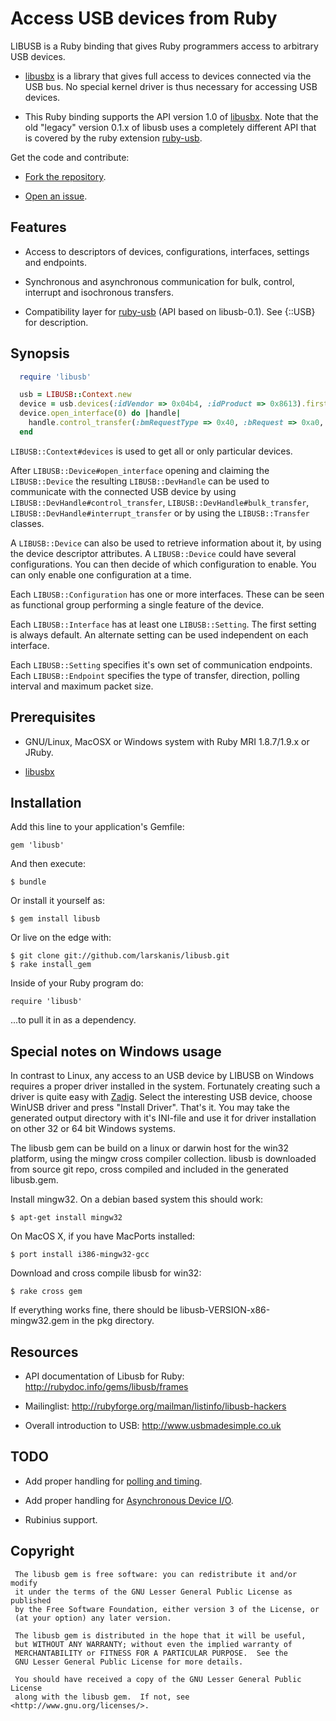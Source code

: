 Access USB devices from Ruby
============================

LIBUSB is a Ruby binding that gives Ruby programmers access to arbitrary USB devices.

* [libusbx](http://libusbx.org) is a library that gives full access to devices connected via the USB
  bus. No special kernel driver is thus necessary for accessing USB devices.

* This Ruby binding supports the API version 1.0 of [libusbx](http://libusbx.org). Note that the old
  "legacy" version 0.1.x of libusb uses a completely different API that is covered by the ruby
  extension [ruby-usb](http://www.a-k-r.org/ruby-usb/).

Get the code and contribute:

* [Fork the repository](http://github.com/larskanis/libusb).

* [Open an issue](https://github.com/larskanis/libusb/issues).

Features
--------

* Access to descriptors of devices, configurations, interfaces, settings and endpoints.

* Synchronous and asynchronous communication for bulk, control, interrupt and isochronous
  transfers.

* Compatibility layer for [ruby-usb](http://www.a-k-r.org/ruby-usb/) (API based on libusb-0.1). See
  {::USB} for description.

Synopsis
--------

``` ruby
  require 'libusb'

  usb = LIBUSB::Context.new
  device = usb.devices(:idVendor => 0x04b4, :idProduct => 0x8613).first
  device.open_interface(0) do |handle|
    handle.control_transfer(:bmRequestType => 0x40, :bRequest => 0xa0, :wValue => 0xe600, :wIndex => 0x0000, :dataOut => 1.chr)
  end
```

`LIBUSB::Context#devices` is used to get all or only particular devices.

After `LIBUSB::Device#open_interface` opening and claiming the `LIBUSB::Device` the resulting
`LIBUSB::DevHandle` can be used to communicate with the connected USB device by
using `LIBUSB::DevHandle#control_transfer`, `LIBUSB::DevHandle#bulk_transfer`,
`LIBUSB::DevHandle#interrupt_transfer` or by using the `LIBUSB::Transfer` classes.

A `LIBUSB::Device` can also be used to retrieve information about it,
by using the device descriptor attributes.
A `LIBUSB::Device` could have several configurations. You can then decide of which
configuration to enable. You can only enable one configuration at a time.

Each `LIBUSB::Configuration` has one or more interfaces. These can be seen as functional group
performing a single feature of the device.

Each `LIBUSB::Interface` has at least one `LIBUSB::Setting`. The first setting is always default.
An alternate setting can be used independent on each interface.

Each `LIBUSB::Setting` specifies it's own set of communication endpoints.
Each `LIBUSB::Endpoint` specifies the type of transfer, direction, polling interval and
maximum packet size.

Prerequisites
-------------

* GNU/Linux, MacOSX or Windows system with Ruby MRI 1.8.7/1.9.x or JRuby.

* [libusbx](http://libusbx.org/)

Installation
------------

Add this line to your application's Gemfile:

    gem 'libusb'

And then execute:

    $ bundle

Or install it yourself as:

    $ gem install libusb

Or live on the edge with:

    $ git clone git://github.com/larskanis/libusb.git
    $ rake install_gem

Inside of your Ruby program do:

    require 'libusb'

...to pull it in as a dependency.

Special notes on Windows usage
------------------------------

In contrast to Linux, any access to an USB device by LIBUSB on Windows requires a proper driver
installed in the system. Fortunately creating such a driver is quite easy with
[Zadig](http://sourceforge.net/projects/libwdi/files/zadig/). Select the interesting USB device,
choose WinUSB driver and press "Install Driver". That's it. You may take the generated output
directory with it's INI-file and use it for driver installation on other 32 or 64 bit Windows
systems.

The libusb gem can be build on a linux or darwin host for the win32 platform,
using the mingw cross compiler collection. libusb is downloaded from source
git repo, cross compiled and included in the generated libusb.gem.

Install mingw32. On a debian based system this should work:

    $ apt-get install mingw32

On MacOS X, if you have MacPorts installed:

    $ port install i386-mingw32-gcc

Download and cross compile libusb for win32:

    $ rake cross gem

If everything works fine, there should be libusb-VERSION-x86-mingw32.gem in the pkg
directory.

Resources
---------

* API documentation of Libusb for Ruby: http://rubydoc.info/gems/libusb/frames

* Mailinglist: http://rubyforge.org/mailman/listinfo/libusb-hackers

* Overall introduction to USB: http://www.usbmadesimple.co.uk

TODO
----

* Add proper handling for [polling and timing](http://libusbx.sourceforge.net/api-1.0/group__poll.html).

* Add proper handling for [Asynchronous Device I/O](http://libusbx.sourceforge.net/api-1.0/group__asyncio.html).

* Rubinius support.

Copyright
---------

```
 The libusb gem is free software: you can redistribute it and/or modify
 it under the terms of the GNU Lesser General Public License as published
 by the Free Software Foundation, either version 3 of the License, or
 (at your option) any later version.

 The libusb gem is distributed in the hope that it will be useful,
 but WITHOUT ANY WARRANTY; without even the implied warranty of
 MERCHANTABILITY or FITNESS FOR A PARTICULAR PURPOSE.  See the
 GNU Lesser General Public License for more details.

 You should have received a copy of the GNU Lesser General Public License
 along with the libusb gem.  If not, see <http://www.gnu.org/licenses/>.
 ```
